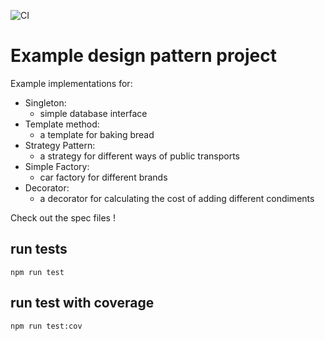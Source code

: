 ![CI](https://github.com/satv0878/pattern/workflows/CI/badge.svg?branch=master)

# Example design pattern project

Example implementations for:

-   Singleton:
    -   simple database interface
-   Template method:
    -   a template for baking bread
-   Strategy Pattern:
    -   a strategy for different ways of public transports
-   Simple Factory:
    -   car factory for different brands
-   Decorator:
    -   a decorator for calculating the cost of adding different condiments

Check out the spec files !

## run tests

```shell
npm run test
```

## run test with coverage

```shell
npm run test:cov
```
